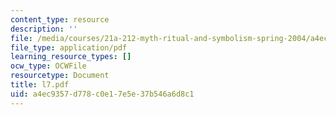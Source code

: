 ```yaml
---
content_type: resource
description: ''
file: /media/courses/21a-212-myth-ritual-and-symbolism-spring-2004/a4ec9357d778c0e17e5e37b546a6d8c1_l7.pdf
file_type: application/pdf
learning_resource_types: []
ocw_type: OCWFile
resourcetype: Document
title: l7.pdf
uid: a4ec9357-d778-c0e1-7e5e-37b546a6d8c1
---
```

